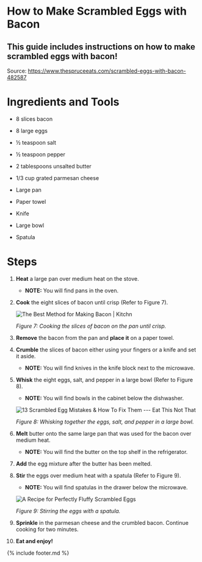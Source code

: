 # How to Make Scrambled Eggs with Bacon

## This guide includes instructions on how to make scrambled eggs with bacon!

Source: <https://www.thespruceeats.com/scrambled-eggs-with-bacon-482587>

# Ingredients and Tools

-   8 slices bacon

-   8 large eggs

-   ½ teaspoon salt

-   ½ teaspoon pepper

-   2 tablespoons unsalted butter

-   1/3 cup grated parmesan cheese

-   Large pan

-   Paper towel

-   Knife

-   Large bowl

-   Spatula

# Steps 

1.  **Heat** a large pan over medium heat on the stove.

    - **NOTE:** You will find pans in the oven.

2.  **Cook** the eight slices of bacon until crisp (Refer to Figure 7).

    ![The Best Method for Making Bacon \|
    Kitchn](images/media/image7.jpeg)

    *Figure 7: Cooking the slices of bacon on the pan until crisp.*

3.  **Remove** the bacon from the pan and **place it** on a paper towel.

4.  **Crumble** the slices of bacon either using your fingers or a knife and set it aside.

    - **NOTE:** You will find knives in the knife block next to the microwave.

5.  **Whisk** the eight eggs, salt, and pepper in a large bowl (Refer to Figure 8).

    - **NOTE:** You will find bowls in the cabinet below the dishwasher.

    ![13 Scrambled Egg Mistakes &amp; How To Fix Them --- Eat This Not
    That](images/media/image8.jpeg)

    *Figure 8: Whisking together the eggs, salt, and pepper in a large bowl.*

6.  **Melt** butter onto the same large pan that was used for the bacon over medium heat.

    - **NOTE:** You will find the butter on the top shelf in the refrigerator.

7.  **Add** the egg mixture after the butter has been melted.

8.  **Stir** the eggs over medium heat with a spatula (Refer to Figure 9).

    - **NOTE:** You will find spatulas in the drawer below the microwave.

    ![A Recipe for Perfectly Fluffy Scrambled
    Eggs](images/media/image9.jpeg)

    *Figure 9: Stirring the eggs with a spatula.*

9.  **Sprinkle** in the parmesan cheese and the crumbled bacon. Continue cooking for two minutes.

10. **Eat and enjoy!**

{% include footer.md %}